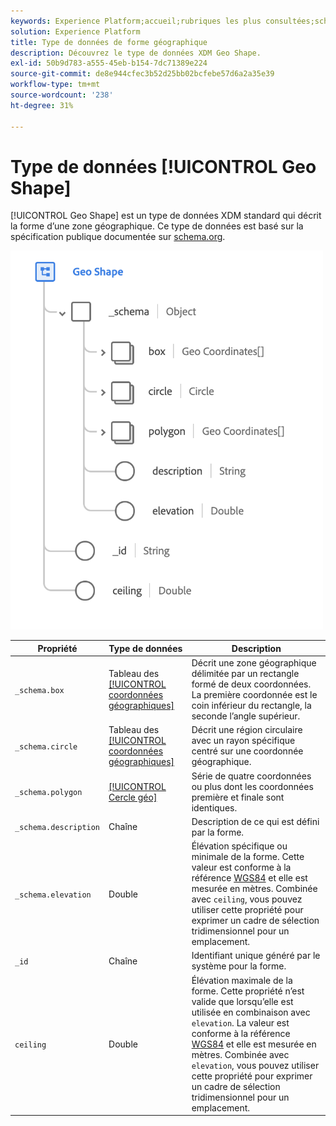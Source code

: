 ```yaml
---
keywords: Experience Platform;accueil;rubriques les plus consultées;schéma;schéma;XDM;champs;schémas;schémas;géo;forme géographique;type de données;type de données;type de données;
solution: Experience Platform
title: Type de données de forme géographique
description: Découvrez le type de données XDM Geo Shape.
exl-id: 50b9d783-a555-45eb-b154-7dc71389e224
source-git-commit: de8e944cfec3b52d25bb02bcfebe57d6a2a35e39
workflow-type: tm+mt
source-wordcount: '238'
ht-degree: 31%

---
```


# Type de données [!UICONTROL Geo Shape]

[!UICONTROL Geo Shape] est un type de données XDM standard qui décrit la forme d’une zone géographique. Ce type de données est basé sur la spécification publique documentée sur [schema.org](https://schema.org/GeoShape).

<img src="../images/data-types/geo-shape.png" width="500" /><br />

| Propriété | Type de données | Description |
| --- | --- | --- |
| `_schema.box` | Tableau des [[!UICONTROL coordonnées géographiques]](./geo-coordinates.md) | Décrit une zone géographique délimitée par un rectangle formé de deux coordonnées. La première coordonnée est le coin inférieur du rectangle, la seconde l’angle supérieur. |
| `_schema.circle` | Tableau des [[!UICONTROL coordonnées géographiques]](./geo-coordinates.md) | Décrit une région circulaire avec un rayon spécifique centré sur une coordonnée géographique. |
| `_schema.polygon` | [[!UICONTROL Cercle géo]](./geo-circle.md) | Série de quatre coordonnées ou plus dont les coordonnées première et finale sont identiques. |
| `_schema.description` | Chaîne | Description de ce qui est défini par la forme. |
| `_schema.elevation` | Double | Élévation spécifique ou minimale de la forme. Cette valeur est conforme à la référence [WGS84](https://gisgeography.com/wgs84-world-geodetic-system/) et elle est mesurée en mètres. Combinée avec `ceiling`, vous pouvez utiliser cette propriété pour exprimer un cadre de sélection tridimensionnel pour un emplacement. |
| `_id` | Chaîne | Identifiant unique généré par le système pour la forme. |
| `ceiling` | Double | Élévation maximale de la forme. Cette propriété n’est valide que lorsqu’elle est utilisée en combinaison avec `elevation`. La valeur est conforme à la référence [WGS84](https://gisgeography.com/wgs84-world-geodetic-system/) et elle est mesurée en mètres. Combinée avec `elevation`, vous pouvez utiliser cette propriété pour exprimer un cadre de sélection tridimensionnel pour un emplacement. |
